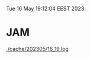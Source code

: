 Tue 16 May 19:12:04 EEST 2023
# JAM
<a href='./cache/202305/16_19.log'>./cache/202305/16_19.log</a>
